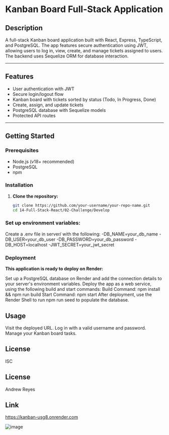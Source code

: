 # Kanban Board Full-Stack Application

## Description

A full-stack Kanban board application built with React, Express, TypeScript, and PostgreSQL. The app features secure authentication using JWT, allowing users to log in, view, create, and manage tickets assigned to users. The backend uses Sequelize ORM for database interaction.

---

## Features

- User authentication with JWT
- Secure login/logout flow
- Kanban board with tickets sorted by status (Todo, In Progress, Done)
- Create, assign, and update tickets
- PostgreSQL database with Sequelize models
- Protected API routes

---

## Getting Started

### Prerequisites

- Node.js (v18+ recommended)
- PostgreSQL
- npm

### Installation

1. **Clone the repository:**
   ```sh
   git clone https://github.com/your-username/your-repo-name.git
   cd 14-Full-Stack-React/02-Challenge/Develop
   
### Set up environment variables:

Create a .env file in server/ with the following:
   -DB_NAME=your_db_name
   -DB_USER=your_db_user
   -DB_PASSWORD=your_db_password
   -DB_HOST=localhost
   -JWT_SECRET=your_jwt_secret

### Deployment
**This application is ready to deploy on Render:**

Set up a PostgreSQL database on Render and add the connection details to your server's environment variables.
Deploy the app as a web service, using the following build and start commands:
Build Command: npm install && npm run build
Start Command: npm start
After deployment, use the Render Shell to run npm run seed to populate the database.   

## Usage
Visit the deployed URL.
Log in with a valid username and password.
Manage your Kanban board tasks.

## License
ISC

## License
Andrew Reyes

## Link
https://kanban-usg8.onrender.com

![image](https://github.com/user-attachments/assets/34c9f275-eac0-4a3f-9cf0-2af84fef3ebb)

